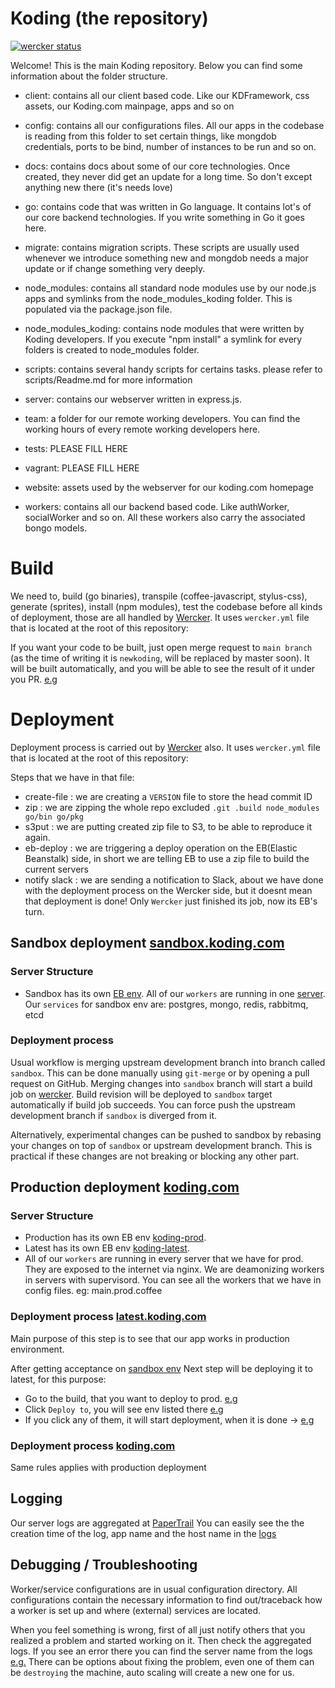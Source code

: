 # Koding (the repository)

[![wercker status](https://app.wercker.com/status/8da42fd35762f3883b96b6d85b3f0c46/m "wercker status")](https://app.wercker.com/project/bykey/8da42fd35762f3883b96b6d85b3f0c46)

Welcome! This is the main Koding repository. Below you can find some
information about the folder structure.

* client:  contains all our client based code. Like our KDFramework, css
           assets, our Koding.com mainpage, apps and so on

* config:  contains all our configurations files. All our apps in the codebase
           is reading from this folder to set certain things, like mongdob credentials,
           ports to be bind, number of instances to be run and so on.

* docs:    contains docs about some of our core technologies. Once created,
           they never did get an update for a long time. So don't except
           anything new there (it's needs love)

* go:      contains code that was written in Go language. It contains lot's of our
           core backend technologies. If you write something in Go it goes here.

* migrate: contains migration scripts. These scripts are usually used whenever
           we introduce something new and mongdob needs a major update or if change
           something very deeply.

* node_modules: contains all standard node modules use by our node.js apps and
                symlinks from the node_modules_koding folder. This is populated via the
                package.json file.

* node_modules_koding: contains node modules that were written by Koding developers.
                       If you execute "npm install" a symlink for every folders
                       is created to node_modules folder.

* scripts: contains several handy scripts for certains tasks. please refer to
           scripts/Readme.md for more information

* server:  contains our webserver written in express.js.

* team:    a folder for our remote working developers. You can find the working
           hours of every remote working developers here.

* tests:   PLEASE FILL HERE

* vagrant: PLEASE FILL HERE

* website: assets used by the webserver for our koding.com homepage

* workers: contains all our backend based code. Like authWorker, socialWorker
           and so on. All these workers also carry the associated bongo models.

# Build 

We need to, build (go binaries), transpile (coffee-javascript, stylus-css), generate (sprites), install (npm modules), test the codebase before all kinds of deployment, those are all handled by [Wercker](https://app.wercker.com/#applications/53cd92eedabd120e390b36b). It uses `wercker.yml` file that is located at the root of this repository:

If you want your code to be built, just open merge request to `main branch` (as the time of writing it is `newkoding`, will be replaced by master soon). It will be built automatically, and you will be able to see the result of it under you PR. [e.g](http://note.io/1unWQ7K)

# Deployment

Deployment process is carried out by [Wercker](https://app.wercker.com/#applications/53cd92eedabd120e390b36b) also. It uses `wercker.yml` file that is located at the root of this repository:

Steps that we have in that file:

* create-file      : we are creating a `VERSION` file to store the head commit ID 
* zip              : we are zipping the whole repo excluded `.git .build node_modules go/bin go/pkg`
* s3put            : we are putting created zip file to S3, to be able to reproduce it again.
* eb-deploy        : we are triggering a deploy operation on the EB(Elastic Beanstalk) side, in short we are telling EB to use a zip file to build the current servers
* notify slack     : we are sending a notification to Slack, about we have done with the deployment process on the Wercker side, but it doesnt mean that deployment is done! Only `Wercker` just finished its job, now its EB's turn.  


## Sandbox deployment [sandbox.koding.com](sandbox.koding.com)

### Server Structure 

* Sandbox has its own [EB env](https://console.aws.amazon.com/elasticbeanstalk/home?region=us-east-1#/environment/dashboard?applicationName=koding&environmentId=e-2cvytmsvqf). All of our `workers` are running in one [server](54.165.12.215). Our `services` for sandbox env are: postgres, mongo, redis, rabbitmq, etcd

### Deployment process

Usual workflow is merging upstream development branch into branch
called `sandbox`. This can be done manually using `git-merge` or by
opening a pull request on GitHub. Merging changes into `sandbox`
branch will start a build job on
[wercker](https://app.wercker.com/#applications/53cd92eedabd120e390b36bd). Build
revision will be deployed to `sandbox` target automatically if build
job succeeds. You can force push the upstream development branch if
`sandbox` is diverged from it.

Alternatively, experimental changes can be pushed to sandbox by
rebasing your changes on top of `sandbox` or upstream development
branch. This is practical if these changes are not breaking or
blocking any other part.
 

## Production deployment [koding.com](https://koding.com)

### Server Structure

* Production has its own EB env [koding-prod](https://console.aws.amazon.com/elasticbeanstalk/home?region=us-east-1#/environment/dashboard?applicationName=koding&environmentId=e-x2yfycg3tm). 
* Latest has its own EB env  [koding-latest](https://console.aws.amazon.com/elasticbeanstalk/home?region=us-east-1#/environment/dashboard?applicationName=koding&environmentId=e-3puhn8mma6).
* All of our `workers` are running in every server that we have for prod. They are exposed to the internet via nginx. We are deamonizing workers in servers with supervisord. You can see all the workers that we have in config files. eg: main.prod.coffee

### Deployment process  [latest.koding.com](https://latest.koding.com)

Main purpose of this step is to see that our app works in production environment.

After getting acceptance on [sandbox env](https://console.aws.amazon.com/elasticbeanstalk/home?region=us-east-1#/environment/dashboard?applicationName=koding&environmentId=e-2cvytmsvqf) Next step will be deploying it to latest, for this purpose:
* Go to the build, that you want to deploy to prod. [e.g](http://note.io/1vUrhFI)
* Click `Deploy to`, you will see env listed there [e.g](http://note.io/1vUuOnn) 
* If you click any of them, it will start deployment, when it is done -> [e.g](http://note.io/1wb9Fm2)


### Deployment process  [koding.com](https://koding.com)
Same rules applies with production deployment


## Logging 

Our server logs are aggregated at [PaperTrail](https://papertrailapp.com/) You can easily see the the creation time of the log, app name and the host name in the [logs](http://note.io/1oNcu6Z) 

## Debugging / Troubleshooting

Worker/service configurations are in usual configuration
directory. All configurations contain the necessary information to
find out/traceback how a worker is set up and where (external)
services are located.


When you feel something is wrong, first of all just notify others that you realized a problem and started working on it. Then check the aggregated logs. If you see an error there you  can find the server name from the logs [e.g.](http://note.io/1oNcu6Z) There can be options about fixing the problem, even one of them can be `destroying` the machine, auto scaling will create a new one for us. 

